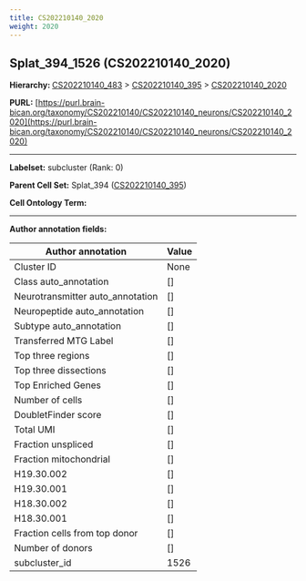 ```yaml
---
title: CS202210140_2020
weight: 2020
---
```

## Splat_394_1526 (CS202210140_2020)
<b>Hierarchy: </b>
[CS202210140_483](../CS202210140_483) >
[CS202210140_395](../CS202210140_395) >
[CS202210140_2020](../CS202210140_2020)

**PURL:** [https://purl.brain-bican.org/taxonomy/CS202210140/CS202210140_neurons/CS202210140_2020](https://purl.brain-bican.org/taxonomy/CS202210140/CS202210140_neurons/CS202210140_2020)

---


**Labelset:** subcluster (Rank: 0)

**Parent Cell Set:** Splat_394 ([CS202210140_395](../CS202210140_395))



**Cell Ontology Term:** 

[MARKER GENES.]: #


---

[TRANSFERRED ANNOTATIONS.]: #


[AUTHOR ANNOTATION FIELDS.]: #


**Author annotation fields:**

| Author annotation | Value |
|-------------------|-------|
|Cluster ID|None|
|Class auto_annotation|[]|
|Neurotransmitter auto_annotation|[]|
|Neuropeptide auto_annotation|[]|
|Subtype auto_annotation|[]|
|Transferred MTG Label|[]|
|Top three regions|[]|
|Top three dissections|[]|
|Top Enriched Genes|[]|
|Number of cells|[]|
|DoubletFinder score|[]|
|Total UMI|[]|
|Fraction unspliced|[]|
|Fraction mitochondrial|[]|
|H19.30.002|[]|
|H19.30.001|[]|
|H18.30.002|[]|
|H18.30.001|[]|
|Fraction cells from top donor|[]|
|Number of donors|[]|
|subcluster_id|1526|
